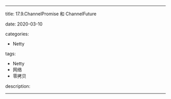 ---

title: 17.9.ChannelPromise 和 ChannelFuture

date: 2020-03-10

categories:

   - Netty

tags:

   - Netty
   - 网络
   - 零拷贝

description: ​

---